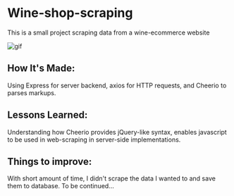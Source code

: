 # Wine-shop-scraping
This is a small project scraping data from a wine-ecommerce website


![gif](https://user-images.githubusercontent.com/17926581/139612914-e3aed023-fa53-47e5-ac7b-371eb111705f.gif)

## How It's Made:
Using Express for server backend, axios for HTTP requests, and Cheerio to parses markups.

## Lessons Learned:
Understanding how Cheerio provides jQuery-like syntax, enables javascript to be used in web-scraping in server-side implementations.


## Things to improve:
With short amount of time, I didn't scrape the data I wanted to and save them to database.
To be continued...


